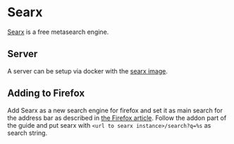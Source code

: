 # Searx

[Searx](https://searx.me) is a free metasearch engine.

## Server

A server can be setup via docker with the [searx image](./docker-images/searx_-_searx.md).

## Adding to Firefox

Add Searx as a new search engine for firefox and set it as main search for the
address bar as described in [the Firefox article](./firefox.md).
Follow the addon part of the guide and put searx with
`<url to searx instance>/search?q=%s` as search string.
